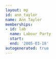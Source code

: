 ```yaml
---
layout: mp
id: ann_taylor
name: Ann Taylor
memberships:
- id: lab
  name: Labour Party
  start: 
  end: '2005-03-18'
autogenerated: true
---
```


